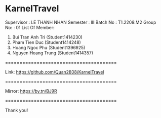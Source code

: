 KarnelTravel
=======================================

Supervisor : LE THANH NHAN
Semester : III
Batch No : T1.2208.M2
Group No: : 01
List Of Member:
 1. Bui Tran Anh Tri (Student1414230)
 2. Pham Tien Duc (Student1414248)
 3. Hoang Ngoc Phu (Student1396925)
 4. Nguyen Hoang Trung (Student1414357)

=======================================

Link: https://github.com/Quan2808/KarnelTravel

=======================================

Mirror: https://by.tn/BJ9R

=======================================

Thank you!
